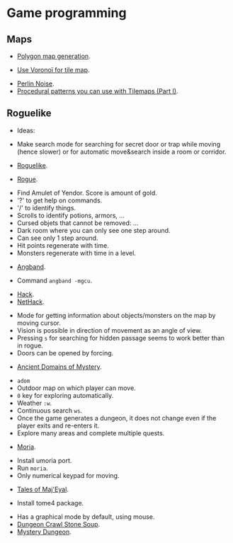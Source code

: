 # Game programming

## Maps

 * [Polygon map generation](http://simblob.blogspot.com/2010/09/polygon-map-generation-part-1.html).
 + [Use Voronoï for tile map](https://gamedev.stackexchange.com/questions/79049/generating-tile-map).
 * [Perlin Noise](http://devmag.org.za/2009/04/25/perlin-noise/).
 * [Procedural patterns you can use with Tilemaps (Part I)](https://blogs.unity3d.com/2018/05/29/procedural-patterns-you-can-use-with-tilemaps-part-i/).

## Roguelike

 * Ideas:
  + Make search mode for searching for secret door or trap while moving (hence slower) or for automatic move&search inside a room or corridor.

 *  [Roguelike](https://en.wikipedia.org/wiki/Roguelike).

 * [Rogue](https://en.wikipedia.org/wiki/Rogue_(video_game)).
  + Find Amulet of Yendor. Score is amount of gold.
  + '?' to get help on commands.
  + '/' to identify things.
  + Scrolls to identify potions, armors, ...
  + Cursed objets that cannot be removed: ...
  + Dark room where you can only see one step around.
  + Can see only 1 step around.
  + Hit points regenerate with time.
  + Monsters regenerate with time in a level.
 * [Angband](https://en.wikipedia.org/wiki/Angband_(video_game)).
  + Command `angband -mgcu`.
 * [Hack](https://en.wikipedia.org/wiki/Hack_(Unix_video_game)).
 * [NetHack](https://en.wikipedia.org/wiki/NetHack).
  + Mode for getting information about objects/monsters on the map by moving cursor.
  + Vision is possible in direction of movement as an angle of view.
  + Pressing `s` for searching for hidden passage seems to work better than in rogue.
  + Doors can be opened by forcing.
 * [Ancient Domains of Mystery](https://en.wikipedia.org/wiki/Ancient_Domains_of_Mystery).
  + `adom`
  + Outdoor map on which player can move.
  + `0` key for exploring automatically.
  + Weather `:w`.
  + Continuous search `ws`.
  + Once the game generates a dungeon, it does not change even if the player exits and re-enters it.
  + Explore many areas and complete multiple quests.
 * [Moria](https://en.wikipedia.org/wiki/Moria_(video_game)).
  + Install umoria port.
  + Run `moria`.
  + Only numerical keypad for moving.
 * [Tales of Maj'Eyal](https://en.wikipedia.org/wiki/Tales_of_Maj%27Eyal).
  + Install tome4 package.
  * Has a graphical mode by default, using mouse.
 * [Dungeon Crawl Stone Soup](https://en.wikipedia.org/wiki/Dungeon_Crawl_Stone_Soup).
 * [Mystery Dungeon](https://en.wikipedia.org/wiki/Mystery_Dungeon).
